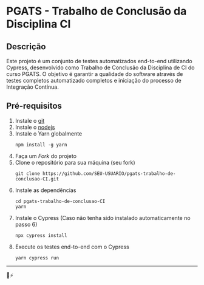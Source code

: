 
# PGATS - Trabalho de Conclusão da Disciplina CI

## Descrição
Este projeto é um conjunto de testes automatizados end-to-end utilizando Cypress, desenvolvido como Trabalho de Conclusão da Disciplina de CI do curso PGATS. O objetivo é garantir a qualidade do software através de testes completos automatizado completos e iniciação do processo de Integração Contínua.

## Pré-requisitos

1. Instale o [git](https://git-scm.com)
2. Instale o [nodejs](https://nodejs.org/)
3. Instale o Yarn globalmente
   ```shell
   npm install -g yarn
   ```
4. Faça um _Fork_ do projeto
5. Clone o repositório para sua máquina (seu fork)
   ```shell
   git clone https://github.com/SEU-USUARIO/pgats-trabalho-de-conclusao-CI.git
   ```
6. Instale as dependências
   ```shell
   cd pgats-trabalho-de-conclusao-CI
   yarn
   ```
7. Instale o Cypress (Caso não tenha sido instalado automaticamente no passo 6)
   ```shell
   npx cypress install
   ```
8. Execute os testes end-to-end com o Cypress
    ```shell
    yarn cypress run
    ```
---
💜⚡️

